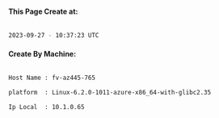 
   
#### This Page Create at:

```bash

2023-09-27 - 10:37:23 UTC

```

#### Create By Machine:

```bash

Host Name : fv-az445-765

platform  : Linux-6.2.0-1011-azure-x86_64-with-glibc2.35

Ip Local  : 10.1.0.65

```

